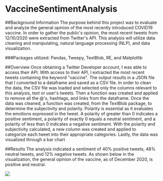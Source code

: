 # VaccineSentimentAnalysis

##Background Information
The purpose behind this project was to evaluate and analyze the general opinion of the most recently introduced COVID19 vaccine.  In order to gather the public's opinion, the most recent tweets from 12/10/2020 were extracted from Twitter's API.  This analysis will utilize data cleaning and manipulating, natural language processing (NLP), and data visualization.

###Packages utilized: Pandas, Tweepy, TextBlob, RE, and Matplotlib

##Overview
Once obtaining a Twitter Developer account, I was able to access their API.  With access to their API, I extracted the most recent tweets containing the keyword "vaccine".  The output results in a JSON file that I converted to a dataframe and saved as a CSV file.  In order to clean the data, the CSV file was loaded and selected only the columns relevant to this analysis, text or user's tweets.  Then a function was created and applied to remove all the @'s, hashtags, and links from the dataframe.  Once the data was cleaned, a function was created, from the TextBlob package, to determine the subjectivity and polarity.  Polarity is essential as it evaluates the emotions expressed in the tweet.  A polarity of greater than 0 indicates a positive sentiment, a polarity of exactly 0 equals a neutral sentiment, and a polarity of less than 0 indicates a negative sentiment.  With the polarity and subjectivity calculated, a new column was created and applied to categorize each tweet into their appropriate categories.  Lastly, the data was visualized through a bar chart

##Results
The analysis indicated a sentiment of 40% positive tweets, 48% neutral tweets, and 12% negative tweets.  As shown below in the visualization, the general opinion of the vaccine, as of December 2020, is positive and neutral.

![](https://github.com/kyleehum/kyleehum.github.io/blob/main/images/vaccineSAplot.png)
